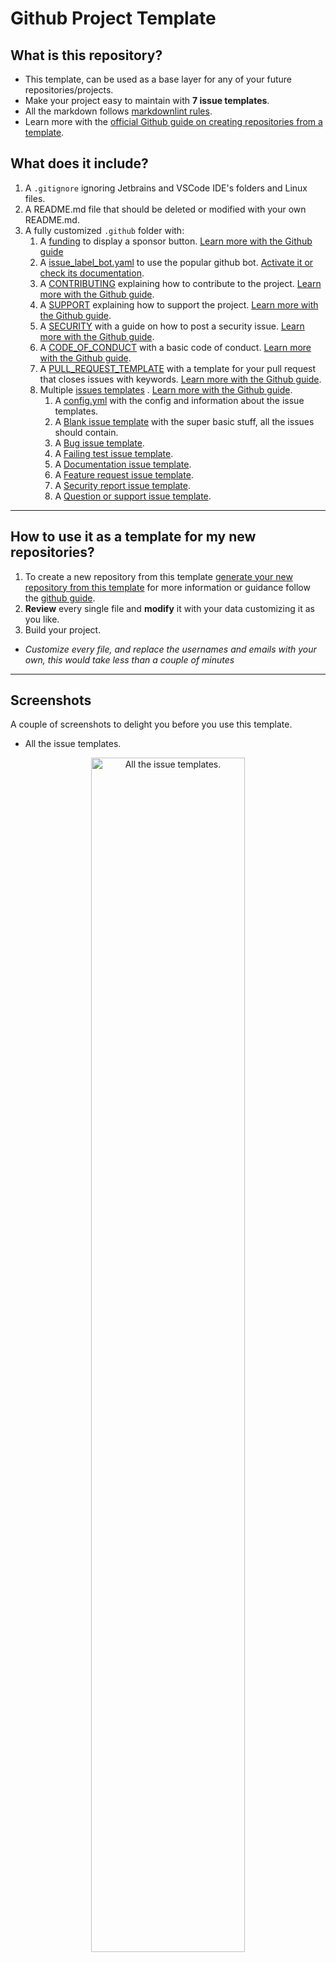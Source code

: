 # **Github Project Template**

## **What is this repository?**

* This template, can be used as a base layer for any of your future repositories/projects.
* Make your project easy to maintain with **7 issue templates**.
* All the markdown follows [markdownlint rules](https://github.com/DavidAnson/markdownlint).
* Learn more with the [official Github guide on creating repositories from a template](https://docs.github.com/en/github/creating-cloning-and-archiving-repositories/creating-a-repository-from-a-template).

## **What does it include?**

1. A `.gitignore` ignoring Jetbrains and VSCode IDE's folders and Linux files.
1. A README.md file that should be deleted or modified with your own README.md.
1. A fully customized `.github` folder with:
   1. A [funding](/.github/FUNDING.yml) to display a sponsor button. [Learn more with the Github guide](https://docs.github.com/en/github/administering-a-repository/displaying-a-sponsor-button-in-your-repository)
   1. A [issue_label_bot.yaml](/.github/issue_label_bot.yaml) to use the popular github bot. [Activate it or check its documentation](https://github.com/marketplace/issue-label-bot).
   1. A [CONTRIBUTING](/.github/CONTRIBUTING.md) explaining how to contribute to the project. [Learn more with the Github guide](https://docs.github.com/en/github/building-a-strong-community/setting-guidelines-for-repository-contributors).
   1. A [SUPPORT](/.github/SUPPORT.md) explaining how to support the project. [Learn more with the Github guide](https://docs.github.com/en/github/building-a-strong-community/adding-support-resources-to-your-project).
   1. A [SECURITY](/.github/SECURITY.md) with a guide on how to post a security issue. [Learn more with the Github guide](https://docs.github.com/es/github/managing-security-vulnerabilities/adding-a-security-policy-to-your-repository).
   1. A [CODE_OF_CONDUCT](/.github/CODE_OF_CONDUCT.md) with a basic code of conduct. [Learn more with the Github guide](https://docs.github.com/en/github/building-a-strong-community/adding-a-code-of-conduct-to-your-project).
   1. A [PULL_REQUEST_TEMPLATE](/.github/PULL_REQUEST_TEMPLATE/pull_request_template.md) with a template for your pull request that closes issues with keywords. [Learn more with the Github guide](https://docs.github.com/es/github/building-a-strong-community/creating-a-pull-request-template-for-your-repository).
   1. Multiple [issues templates](/.github/ISSUE_TEMPLATE) . [Learn more with the Github guide](https://docs.github.com/en/github/building-a-strong-community/configuring-issue-templates-for-your-repository).
      1. A [config.yml](/.github/ISSUE_TEMPLATE/config.yml) with the config and information about the issue templates.
      1. A [Blank issue template](/.github/ISSUE_TEMPLATE) with the super basic stuff, all the issues should contain.
      1. A [Bug issue template](/.github/ISSUE_TEMPLATE/1-bug-report.md).
      1. A [Failing test issue template](/.github/ISSUE_TEMPLATE/2-failing-test.md).
      1. A [Documentation issue template](/.github/ISSUE_TEMPLATE/3-docs-bug.md).
      1. A [Feature request issue template](/.github/ISSUE_TEMPLATE/4-feature-request.md).
      1. A [Security report issue template](/.github/ISSUE_TEMPLATE/5-security-report.md).
      1. A [Question or support issue template](/.github/ISSUE_TEMPLATE/6-question-support.md).

---

## **How to use it as a template for my new repositories?**

1. To create a new repository from this template [generate your new repository from this template](https://github.com/Josee9988/project-template/generate)
for more information or guidance follow the [github guide](https://docs.github.com/en/github/creating-cloning-and-archiving-repositories/creating-a-repository-from-a-template).
2. **Review** every single file and **modify** it with your data customizing it as you like.
3. Build your project.

* _Customize every file, and replace the usernames and emails with your own, this would take less than a couple of minutes_

---

## **Screenshots**

A couple of screenshots to delight you before you use this template.

* All the issue templates.
<p align="center">
  <img width="70%" height="70%" src="https://i.imgur.com/BWOdDCb.png" alt="All the issue templates.">
</p>

* An issue template opened.
<p align="center">
  <img width="70%" height="70%" src="https://i.imgur.com/r5AiLWu.png" alt="Bug issue template opened.">
</p>

* Security policy
<p align="center">
  <img width="70%" height="70%" src="https://i.imgur.com/ArwDQTi.png" alt="Security issue.">
</p>

---

## **Project tree**

```text
.
├── .github
│   ├── CODE_OF_CONDUCT.md
│   ├── CONTRIBUTING.md
│   ├── FUNDING.yml
│   ├── issue_label_bot.yaml
│   ├── ISSUE_TEMPLATE
│   │   ├── 1-bug-report.md
│   │   ├── 2-failing-test.md
│   │   ├── 3-docs-bug.md
│   │   ├── 4-feature-request.md
│   │   ├── 5-security-report.md
│   │   ├── 6-question-support.md
│   │   └── config.yml
│   ├── ISSUE_TEMPLATE.md
│   ├── PULL_REQUEST_TEMPLATE
│   │   └── pull_request_template.md
│   ├── SECURITY.md
│   └── SUPPORT.md
├── .gitignore
├── README.md
└── tree
    └── README.md

4 directories, 18 files
```

---

> ⚠️Remember that this template should be reviewed and modified to fit your requirements.
> There are files that reference my username (Josee9988) and my email (jgracia9988@gmail.com),
> these should be changed with your own personal username and email.⚠️

_Made with a lot of ❤️❤️ by **[@Josee9988](https://github.com/Josee9988)**_

